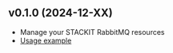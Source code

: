 ## v0.1.0 (2024-12-XX)

- Manage your STACKIT RabbitMQ resources
- [Usage example](https://github.com/stackitcloud/stackit-sdk-python/tree/main/examples/rabbitmq)

